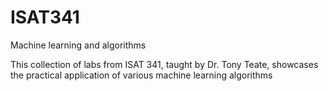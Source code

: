 # ISAT341
Machine learning and algorithms


This collection of labs from ISAT 341, taught by Dr. Tony Teate, showcases the practical application of various machine learning algorithms
